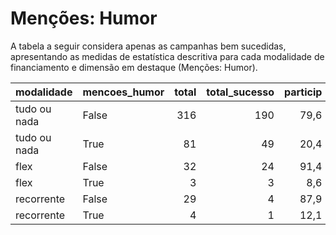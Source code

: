 # Menções: Humor

A tabela a seguir considera apenas as campanhas bem sucedidas, apresentando as medidas
de estatística descritiva para cada modalidade de financiamento e dimensão em destaque
(Menções: Humor).

| modalidade   | mencoes_humor   |   total |   total_sucesso |   particip |   taxa_sucesso |   valor_sucesso |   media_sucesso |   std_sucesso |   min_sucesso |   max_sucesso |
|:-------------|:----------------|--------:|----------------:|-----------:|---------------:|----------------:|----------------:|--------------:|--------------:|--------------:|
| tudo ou nada | False           |     316 |             190 |       79,6 |           60,1 |      3.757.101,22 |        19.774,22 |      15.354,87 |        413,39 |      90.252,06 |
| tudo ou nada | True            |      81 |              49 |       20,4 |           60,5 |       890.541,24 |        18.174,31 |      13.070,12 |       4.561,17 |      57.414,21 |
| flex         | False           |      32 |              24 |       91,4 |           75,0 |       189.396,09 |         7.891,50 |      16.863,97 |         25,11 |      79.806,29 |
| flex         | True            |       3 |               3 |        8,6 |          100,0 |        10.509,53 |         3.503,18 |       1.043,27 |       2.894,18 |       4.707,82 |
| recorrente   | False           |      29 |               4 |       87,9 |           13,8 |          265,67 |           66,42 |         67,96 |          5,06 |        160,00 |
| recorrente   | True            |       4 |               1 |       12,1 |           25,0 |           35,73 |           35,73 |          0,00 |         35,73 |         35,73 |
